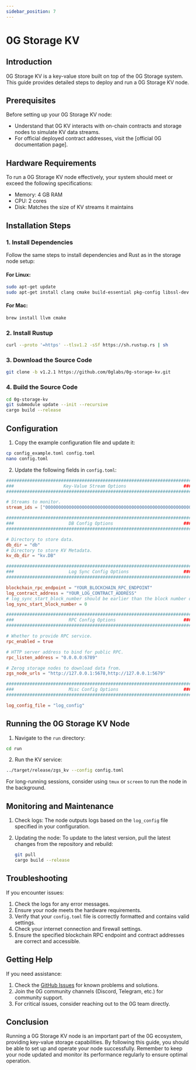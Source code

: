 ```yaml
---
sidebar_position: 7
---
```

# 0G Storage KV

## Introduction

0G Storage KV is a key-value store built on top of the 0G Storage system. This guide provides detailed steps to deploy and run a 0G Storage KV node.

## Prerequisites

Before setting up your 0G Storage KV node:

- Understand that 0G KV interacts with on-chain contracts and storage nodes to simulate KV data streams.
- For official deployed contract addresses, visit the [official 0G documentation page].

## Hardware Requirements

To run a 0G Storage KV node effectively, your system should meet or exceed the following specifications:

- Memory: 4 GB RAM
- CPU: 2 cores
- Disk: Matches the size of KV streams it maintains

## Installation Steps

### 1. Install Dependencies

Follow the same steps to install dependencies and Rust as in the storage node setup:

#### For Linux:
```bash
sudo apt-get update
sudo apt-get install clang cmake build-essential pkg-config libssl-dev
```

#### For Mac:
```bash
brew install llvm cmake
```

### 2. Install Rustup

```bash
curl --proto '=https' --tlsv1.2 -sSf https://sh.rustup.rs | sh
```

### 3. Download the Source Code

```bash
git clone -b v1.2.1 https://github.com/0glabs/0g-storage-kv.git
```

### 4. Build the Source Code

```bash
cd 0g-storage-kv
git submodule update --init --recursive
cargo build --release
```

## Configuration

1. Copy the example configuration file and update it:

```bash
cp config_example.toml config.toml
nano config.toml
```

2. Update the following fields in `config.toml`:

```toml
#######################################################################
###                   Key-Value Stream Options                      ###
#######################################################################

# Streams to monitor.
stream_ids = ["000000000000000000000000000000000000000000000000000000000000f2bd", "000000000000000000000000000000000000000000000000000000000000f009", "0000000000000000000000000000000000000000000000000000000000016879", "0000000000000000000000000000000000000000000000000000000000002e3d"]

#######################################################################
###                     DB Config Options                           ###
#######################################################################

# Directory to store data.
db_dir = "db"
# Directory to store KV Metadata.
kv_db_dir = "kv.DB"

#######################################################################
###                     Log Sync Config Options                     ###
#######################################################################

blockchain_rpc_endpoint = "YOUR_BLOCKCHAIN_RPC_ENDPOINT"
log_contract_address = "YOUR_LOG_CONTRACT_ADDRESS"
# log_sync_start_block_number should be earlier than the block number of the first transaction that writes to the stream being monitored.
log_sync_start_block_number = 0

#######################################################################
###                     RPC Config Options                          ###
#######################################################################

# Whether to provide RPC service.
rpc_enabled = true

# HTTP server address to bind for public RPC.
rpc_listen_address = "0.0.0.0:6789"

# Zerog storage nodes to download data from.
zgs_node_urls = "http://127.0.0.1:5678,http://127.0.0.1:5679"

#######################################################################
###                     Misc Config Options                         ###
#######################################################################

log_config_file = "log_config"
```

## Running the 0G Storage KV Node

1. Navigate to the `run` directory:
```bash
cd run
```

2. Run the KV service:
```bash
../target/release/zgs_kv --config config.toml
```

For long-running sessions, consider using `tmux` or `screen` to run the node in the background.

## Monitoring and Maintenance

1. Check logs:
   The node outputs logs based on the `log_config` file specified in your configuration.

2. Updating the node:
   To update to the latest version, pull the latest changes from the repository and rebuild:
   ```bash
   git pull
   cargo build --release
   ```

## Troubleshooting

If you encounter issues:

1. Check the logs for any error messages.
2. Ensure your node meets the hardware requirements.
3. Verify that your `config.toml` file is correctly formatted and contains valid settings.
4. Check your internet connection and firewall settings.
5. Ensure the specified blockchain RPC endpoint and contract addresses are correct and accessible.

## Getting Help

If you need assistance:

1. Check the [GitHub Issues](https://github.com/0glabs/0g-storage-kv/issues) for known problems and solutions.
2. Join the 0G community channels (Discord, Telegram, etc.) for community support.
3. For critical issues, consider reaching out to the 0G team directly.

## Conclusion

Running a 0G Storage KV node is an important part of the 0G ecosystem, providing key-value storage capabilities. By following this guide, you should be able to set up and operate your node successfully. Remember to keep your node updated and monitor its performance regularly to ensure optimal operation.